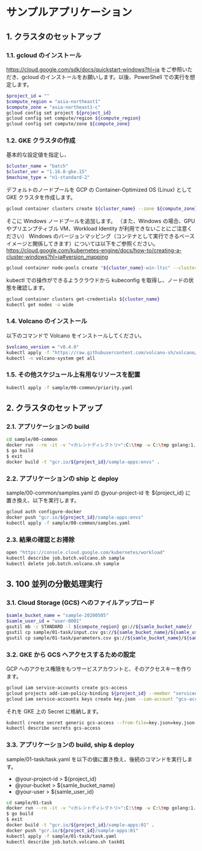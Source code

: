 # サンプルアプリケーション

## 1. クラスタのセットアップ

### 1.1. gcloud のインストール

https://cloud.google.com/sdk/docs/quickstart-windows?hl=ja
をご参照いただき、gcloud のインストールをお願いします。以後、PowerShell での実行を想定します。

```bash
$project_id = ""
$compute_region = "asia-northeast1"
$compute_zone = "asia-northeast1-c"
gcloud config set project ${project_id}
gcloud config set compute/region ${compute_region}
gcloud config set compute/zone ${compute_zone}
```

### 1.2. GKE クラスタの作成

基本的な設定値を指定し、

```bash
$cluster_name = "batch"
$cluster_ver = "1.16.8-gke.15"
$machine_type = "n1-standard-2"
```

デフォルトのノードプールを GCP の Container-Optimized OS (Linux) として GKE クラスタを作成します。

```bash
gcloud container clusters create ${cluster_name} --zone ${compute_zone} --cluster-version ${cluster_ver} --machine-type ${machine_type} --enable-ip-alias --preemptible --enable-autoscaling --num-nodes 1 --min-nodes 1 --max-nodes 3 --enable-autorepair --max-surge-upgrade 1 --max-unavailable-upgrade 0 --node-labels "os=cos" --enable-stackdriver-kubernetes --no-enable-autoupgrade --maintenance-window-start "2000-01-01T09:00:00-04:00" --maintenance-window-end "2000-01-01T17:00:00-04:00" --maintenance-window-recurrence 'FREQ=WEEKLY;BYDAY=SA,SU' --scopes "service-control,service-management,compute-rw,storage-ro,cloud-platform,logging-write,monitoring-write" --no-enable-basic-auth --no-issue-client-certificate
```

そこに Windows ノードプールを追加します。
（また、Windows の場合、GPU やプリエンプティブル VM、Workload Identity が利用できないことにご注意ください）
Windows のバージョンマッピング（コンテナとして実行できるベースイメージと関係してきます）については以下をご参照ください。
https://cloud.google.com/kubernetes-engine/docs/how-to/creating-a-cluster-windows?hl=ja#version_mapping

```bash
gcloud container node-pools create "${cluster_name}-win-ltsc" --cluster ${cluster_name} --machine-type ${machine_type} --image-type "WINDOWS_LTSC" --enable-autoscaling --num-nodes 1 --min-nodes 1 --max-nodes 100 --enable-autorepair --max-surge-upgrade 1 --max-unavailable-upgrade 0 --no-enable-autoupgrade --node-labels "os=win-ltsc" --metadata "disable-legacy-endpoints=true"
```

kubectl での操作ができるようクラウドから kubeconfig を取得し、ノードの状態を確認します。

```bash
gcloud container clusters get-credentials ${cluster_name}
kubectl get nodes -o wide
```

### 1.4. Volcano のインストール

以下のコマンドで Volcano をインストールしてください。

```bash
$volcano_version = "v0.4.0"
kubectl apply -f "https://raw.githubusercontent.com/volcano-sh/volcano/${volcano_version}/installer/volcano-development.yaml"
kubectl -n volcano-system get all
```

### 1.5. その他スケジュール上有用なリソースを配置

```bash
kubectl apply -f sample/00-common/priority.yaml
```

## 2. クラスタのセットアップ

### 2.1. アプリケーションの build

```bash
cd sample/00-common
docker run --rm -it -v "<カレントディレクトリ>":C:\tmp -w C:\tmp golang:1.14.4-nanoserver-1809 cmd.exe
$ go build
$ exit
docker build -t "gcr.io/${project_id}/sample-apps:envs" .
```

### 2.2. アプリケーションの ship と deploy

sample/00-common/samples.yaml の @your-project-id を ${project_id} に置き換え、以下を実行します。

```bash
gcloud auth configure-docker
docker push "gcr.io/${project_id}/sample-apps:envs"
kubectl apply -f sample/00-common/samples.yaml
```

### 2.3. 結果の確認とお掃除

```bash
open "https://console.cloud.google.com/kubernetes/workload"
kubectl describe job.batch.volcano.sh sample
kubectl delete job.batch.volcano.sh sample
```

## 3. 100 並列の分散処理実行

### 3.1. Cloud Storage (GCS) へのファイルアップロード

```bash
$samle_bucket_name = "sample-20200505"
$samle_user_id = "user-0001"
gsutil mb -c STANDARD -l ${compute_region} gs://${samle_bucket_name}/
gsutil cp sample/01-task/input.csv gs://${samle_bucket_name}/${samle_user_id}/
gsutil cp sample/01-task/parameters.csv gs://${samle_bucket_name}/${samle_user_id}/
```

### 3.2. GKE から GCS へアクセスするための設定

GCP へのアクセス権限をもつサービスアカウントと、そのアクセスキーを作ります。

```bash
gcloud iam service-accounts create gcs-access
gcloud projects add-iam-policy-binding ${project_id} --member "serviceAccount:gcs-access@${project_id}.iam.gserviceaccount.com" --role roles/storage.admin
gcloud iam service-accounts keys create key.json --iam-account "gcs-access@${project_id}.iam.gserviceaccount.com"
```

それを GKE 上の Secret に格納します。

```bash
kubectl create secret generic gcs-access --from-file=key.json=key.json
kubectl describe secrets gcs-access
```

### 3.3. アプリケーションの build, ship & deploy

sample/01-task/task.yaml を以下の値に置き換え、後続のコマンドを実行します。

- @your-project-id > ${project_id}
- @your-bucket > ${samle_bucket_name}
- @your-user > ${samle_user_id}

```bash
cd sample/01-task
docker run --rm -it -v "<カレントディレクトリ>":C:\tmp -w C:\tmp golang:1.14.4-nanoserver-1809 cmd.exe
$ go build
$ exit
docker build -t "gcr.io/${project_id}/sample-apps:01" .
docker push "gcr.io/${project_id}/sample-apps:01"
kubectl apply -f sample/01-task/task.yaml
kubectl describe job.batch.volcano.sh task01
```
